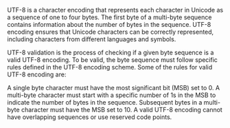 
UTF-8 is a character encoding that represents each character in Unicode as a sequence of one to four bytes. The first byte of a multi-byte sequence contains information about the number of bytes in the sequence. UTF-8 encoding ensures that Unicode characters can be correctly represented, including characters from different languages and symbols.

UTF-8 validation is the process of checking if a given byte sequence is a valid UTF-8 encoding. To be valid, the byte sequence must follow specific rules defined in the UTF-8 encoding scheme. Some of the rules for valid UTF-8 encoding are:

A single byte character must have the most significant bit (MSB) set to 0.
A multi-byte character must start with a specific number of 1s in the MSB to indicate the number of bytes in the sequence.
Subsequent bytes in a multi-byte character must have the MSB set to 10.
A valid UTF-8 encoding cannot have overlapping sequences or use reserved code points.
